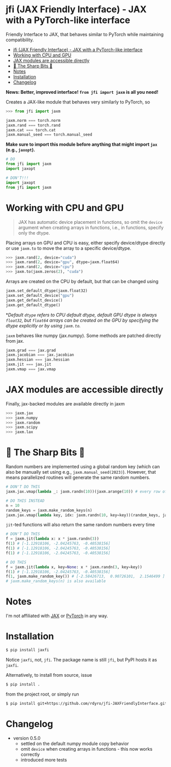 # jfi (JAX Friendly Interface) - JAX with a PyTorch-like interface

Friendly Interface to JAX, that behaves similar to PyTorch while maintaining compatibility.

- [jfi (JAX Friendly Interface) - JAX with a PyTorch-like interface](#jfi-jax-friendly-interface---jax-with-a-pytorch-like-interface)
- [Working with CPU and GPU](#working-with-cpu-and-gpu)
- [JAX modules are accessible directly](#jax-modules-are-accessible-directly)
- [🔪 The Sharp Bits 🔪](#-the-sharp-bits-)
- [Notes](#notes)
- [Installation](#installation)
- [Changelog](#changelog)

**News: Better, improved interface! `from jfi import jaxm` is all you need!**

Creates a JAX-like module that behaves very similarly to PyTorch, so
```python
>>> from jfi import jaxm

jaxm.norm === torch.norm
jaxm.rand === torch.rand
jaxm.cat === torch.cat
jaxm.manual_seed === torch.manual_seed
```


**Make sure to import this module before anything that might import `jax` (e.g., `jaxopt`).**

```python
# DO 
from jfi import jaxm
import jaxopt

# DON'T!!!
import jaxopt
from jfi import jaxm
```

# Working with CPU and GPU

> JAX has automatic device placement in functions, so omit the `device` argument
> when creating arrays in functions, i.e., in functions, specify only the dtype.

Placing arrays on GPU and CPU is easy, either specify device/dtype directly or
use `jaxm.to` to move the array to a specific device/dtype.
```python
>>> jaxm.rand(2, device="cuda")
>>> jaxm.rand(2, device="gpu", dtype=jaxm.float64)
>>> jaxm.rand(2, device="cpu")
>>> jaxm.to(jaxm.zeros(2), "cuda")
```
Arrays are created on the CPU by default, but that can be changed using
```python
jaxm.set_default_dtype(jaxm.float32) 
jaxm.set_default_device("gpu")
jaxm.get_default_device()
jaxm.get_default_dtype()
```
**Default `dtype` refers to CPU default dtype, default GPU dtype is always `float32`, but `float64` arrays can be created on the GPU by specifying the *dtype explicitly or by using `jaxm.to`.**

`jaxm` behaves like numpy (jax.numpy). Some methods are
patched directly from jax.
```python
jaxm.grad === jax.grad
jaxm.jacobian === jax.jacobian
jaxm.hessian === jax.hessian
jaxm.jit === jax.jit
jaxm.vmap === jax.vmap
```

# JAX modules are accessible directly

Finally, jax-backed modules are available directly in jaxm
```python
>>> jaxm.jax
>>> jaxm.numpy
>>> jaxm.random
>>> jaxm.scipy
>>> jaxm.lax
```

# 🔪 The Sharp Bits 🔪

Random numbers are implemented using a global random key (which can also be
manually set using e.g., `jaxm.manual_seed(2023)`). However, that means parallelized
routines will generate the same random numbers.

```python
# DON'T DO THIS
jaxm.jax.vmap(lambda _: jaxm.randn(10))(jaxm.arange(10)) # every row of random numbers is the same!

# DO THIS INSTEAD
n = 10
random_keys = jaxm.make_random_keys(n)
jaxm.jax.vmap(lambda key, idx: jaxm.randn(10, key=key))(random_keys, jaxm.arange(n))
```

`jit`-ted functions will also return  the same random numbers every time
```python
# DON'T DO THIS
f = jaxm.jit(lambda x: x * jaxm.randn(3))
f(1) # [-1.12918106, -2.04245763, -0.40538156]
f(1) # [-1.12918106, -2.04245763, -0.40538156]
f(1) # [-1.12918106, -2.04245763, -0.40538156]

# DO THIS
f = jaxm.jit(lambda x, key=None: x * jaxm.randn(3, key=key))
f(1) # [-1.12918106, -2.04245763, -0.40538156]
f(1, jaxm.make_random_key()) # [-2.58426713,  0.90726101,  2.1546499 ]
# jaxm.make_random_keys(n) is also available
```

# Notes

I'm not affiliated with [JAX](https://github.com/google/jax) or
[PyTorch](https://pytorch.org/) in any way.

# Installation

```bash
$ pip install jaxfi
```

Notice `jaxfi`, not, `jfi`. The package name is still `jfi`, but PyPI hosts it as `jaxfi`.

Alternatively, to install from source, issue
```bash
$ pip install .
```
from the project root, or simply run
```bash
$ pip install git+https://github.com/rdyro/jfi-JAXFriendlyInterface.git
```


# Changelog

- version 0.5.0
    - settled on the default numpy module copy behavior
    - omit `device` when creating arrays in functions - this now works correctly
    - introduced more tests